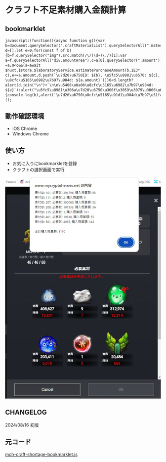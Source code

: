 # クラフト不足素材購入金額計算

## bookmarklet

```
javascript:(function(){async function g(){var b=document.querySelector(".craftMaterialList").querySelectorAll(".materialItem");const d=[];let e=0;for(const f of b){b=f.querySelector("img").src.match(/\/(\d+)\./)[1];var a=f.querySelectorAll("div.amountArea"),c=a[0].querySelector(".amount");c=parseInt(c.textContent.replace(/,/g,""),10);a=a[1].querySelector(".amount.hasNotRequiredAmount");a=parseInt(a.textContent.replace(/,/g,""),10);c-=a;0<c&&(a=await $nuxt.$store.$laboratoryService.estimatePurchaseAmount(b,1E3*
c),e+=a.amount,d.push(`\u7d20\u6750ID: ${b}, \u5fc5\u8981\u6570: ${c}, \u8cfc\u5165\u6982\u7b97\u984d: ${a.amount}`))}0<d.length?alert(d.join("\n")+`\n\n\u5408\u8a08\u8cfc\u5165\u6982\u7b97\u984d: ${e}`):alert("\u5fc5\u8981\u306a\u7d20\u6750\u306f\u3059\u3079\u3066\u6240\u6301\u3057\u3066\u3044\u307e\u3059\u3002")}try{g()}catch(b){console.log(b),alert(`\u7d20\u6750\u8cfc\u5165\u91d1\u984d\u7b97\u51fa\u306b\u5931\u6557\u3057\u307e\u3057\u305f\u3002\n\n${b.toString()}`)}})();
```

## 動作確認環境

- iOS Chrome
- Windows Chrome

## 使い方

- お気に入りにbookmarkletを登録
- クラフトの選択画面で実行

![01](./mch-craft-shortage/01.jpg)

## CHANGELOG

2024/08/16 初版

## 元コード

[mch-craft-shortage-bookmarklet.js](./mch-craft-shortage-bookmarklet.js)
